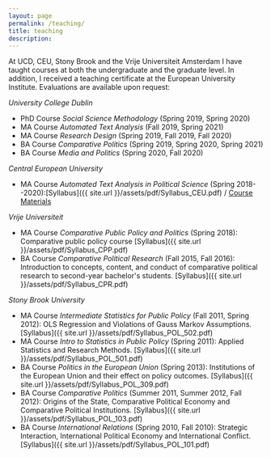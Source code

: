 ```yaml
---
layout: page
permalink: /teaching/
title: teaching
description: 
---
```



At UCD, CEU, Stony Brook and the Vrije Universiteit Amsterdam I have taught courses at both the undergraduate and the graduate level. In addition, I received a teaching certificate at the European University Institute. Evaluations are available upon request:

*University College Dublin*

- PhD Course *Social Science Methodology* (Spring 2019, Spring 2020)
- MA Course *Automated Text Analysis* (Fall 2019, Spring 2021)
- MA Course *Research Design* (Spring 2019, Fall 2019, Fall 2020)
- BA Course *Comparative Politics* (Spring 2019, Spring 2020, Spring 2021)
- BA Course *Media and Politics* (Spring 2020, Fall 2020) 

*Central European University*

- MA Course *Automated Text Analysis in Political Science* (Spring 2018--2020):[Syllabus]({{ site.url }}/assets/pdf/Syllabus_CEU.pdf) / [Course Materials](https://github.com/hjmschoonvelde/ceu_ata_2019)

*Vrije Universiteit*

- MA Course *Comparative Public Policy and Politics* (Spring 2018): Comparative public policy course [Syllabus]({{ site.url }}/assets/pdf/Syllabus_CPP.pdf)
- BA Course *Comparative Political Research* (Fall 2015, Fall 2016): Introduction to concepts, content, and conduct of comparative political research to second-year bachelor's students. [Syllabus]({{ site.url }}/assets/pdf/Syllabus_CPR.pdf)

*Stony Brook University*

- MA Course *Intermediate Statistics for Public Policy* (Fall 2011, Spring 2012): OLS Regression and Violations of Gauss Markov Assumptions. [Syllabus]({{ site.url }}/assets/pdf/Syllabus_POL_502.pdf)
- MA Course *Intro to Statistics in Public Policy* (Spring 2011): Applied Statistics and Research Methods. [Syllabus]({{ site.url }}/assets/pdf/Syllabus_POL_501.pdf)
- BA Course *Politics in the European Union* (Spring 2013): Institutions of the European Union and their effect on policy outcomes. [Syllabus]({{ site.url }}/assets/pdf/Syllabus_POL_309.pdf)
- BA Course *Comparative Politics* (Summer 2011, Summer 2012, Fall 2012): Origins of the State, Comparative Political Economy and Comparative Political Institutions. [Syllabus]({{ site.url }}/assets/pdf/Syllabus_POL_103.pdf)
- BA Course *International Relations* (Spring 2010, Fall 2010): Strategic Interaction, International Political Economy and International Conflict. [Syllabus]({{ site.url }}/assets/pdf/Syllabus_POL_101.pdf)


